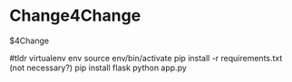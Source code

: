 # Change4Change
$4Change

#tldr
virtualenv env
source env/bin/activate
pip install -r requirements.txt (not necessary?)
pip install flask
python app.py

